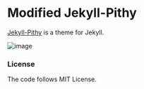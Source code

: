 # Modified Jekyll-Pithy

[Jekyll-Pithy](http://wenva.github.io) is a theme for Jekyll. 

![image](https://raw.githubusercontent.com/smallmuou/Jekyll-Pithy/master/images/Jekyll-Pithy.png)


### License
The code follows MIT License.